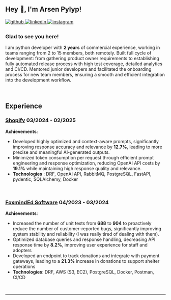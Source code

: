 ## Hey 👋, I'm Arsen Pylyp!  
  

<a href="https://github.com/ArsenPylyp" target="_blank">
<img src=https://img.shields.io/badge/github-%2324292e.svg?&style=for-the-badge&logo=github&logoColor=white alt=github style="margin-bottom: 5px;" />
</a>
<a href="https://linkedin.com/in/arsen-pylyp" target="_blank">
<img src=https://img.shields.io/badge/linkedin-%231E77B5.svg?&style=for-the-badge&logo=linkedin&logoColor=white alt=linkedin style="margin-bottom: 5px;" />
</a>
<a href="https://instagram.com/arsenpylyp" target="_blank">
<img src=https://img.shields.io/badge/instagram-%23000000.svg?&style=for-the-badge&logo=instagram&logoColor=white alt=instagram style="margin-bottom: 5px;" />
</a>  
  



### Glad to see you here!  
 I am python developer with **2 years** of commercial experience, working in teams ranging from 2 to 15
 members, both remotely. Built full cycle of development: from gathering product owner
 requirements to establishing fully automated release process with high test coverage, detailed
 analytics and CI/CD.
 Mentored junior developers and facilitated the onboarding process for new team members,
 ensuring a smooth and efficient integration into the development workflow.  
  

<br/>  


## Experience  


### [Shopify](http://shopify.com) 03/2024 - 02/2025  
**Achievements**:
- Developed highly optimized and context-aware prompts, significantly improving response
 accuracy and relevance by **12.7%**, leading to more precise and meaningful AI-generated
 outputs.
 - Minimized token consumption per request through efficient prompt engineering and response
 optimization, reducing OpenAI API costs by **19.1%** while maintaining high response quality and
 relevance.
- **Technologies** : DRF, OpenAI API, RabbitMQ, PostgreSQL, FastAPI, pydentic, SQLAlchemy, Docker  
  

<br/>  



### [FoxmindEd Software](https://www.linkedin.com/company/foxminded-software/) 04/2023 - 03/2024  
**Achievements**:
 - Increased the number of unit tests from **688** to **904** to proactively reduce the number of
 customer-reported bugs, significantly improving system stability and reliability (I was really
 tired of dealing with them).
- Optimized database queries and response handling, decreasing API response time by **8.2%**,
 improving user experience for staff and adopters
- Developed an endpoint to track donations and integrate with payment gateways, leading to a **21.3%** increase in donations to support shelter operations
- **Technologies**: DRF, AWS (S3, EC2), PostgreSQL, Docker, Postman, CI/CD  
  

<br/>  

----
